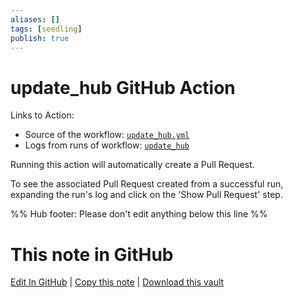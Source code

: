 ```yaml
---
aliases: []
tags: [seedling]
publish: true
---
```


# update_hub GitHub Action

Links to Action:

- Source of the workflow: [`update_hub.yml`](https://github.com/obsidian-community/obsidian-hub/blob/main/.github/workflows/update_hub.yml)
- Logs from runs of workflow: [`update_hub`](https://github.com/obsidian-community/obsidian-hub/actions/workflows/update_hub.yml)

Running this action will automatically create a Pull Request.

To see the associated Pull Request created from a successful run, expanding the run's log and click on the 'Show Pull Request' step.

%% Hub footer: Please don't edit anything below this line %%

# This note in GitHub

<span class="git-footer">[Edit In GitHub](https://github.dev/obsidian-community/obsidian-hub/blob/main/00%20-%20Contribute%20to%20the%20Obsidian%20Hub/03%20Contributor%20Notes/03.03%20Scripts%20and%20Automation/update_hub%20GitHub%20Action.md "git-hub-edit-note") | [Copy this note](https://raw.githubusercontent.com/obsidian-community/obsidian-hub/main/00%20-%20Contribute%20to%20the%20Obsidian%20Hub/03%20Contributor%20Notes/03.03%20Scripts%20and%20Automation/update_hub%20GitHub%20Action.md "git-hub-copy-note") | [Download this vault](https://github.com/obsidian-community/obsidian-hub/archive/refs/heads/main.zip "git-hub-download-vault") </span>
